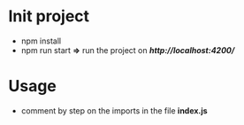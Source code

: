 # Init project
+ npm install
+ npm run start **=>** run the project on ***http://localhost:4200/***

# Usage
+ comment by step on the imports in the file **index.js**